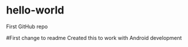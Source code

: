 # hello-world
First GitHub repo

#First change to readme
Created this to work with Android development
